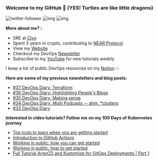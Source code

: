 ### Welcome to my GitHub :turtle: (YES! Turtles are like little dragons)

![twitter-follower](https://img.shields.io/twitter/follow/urlichsanais?style=social) ![img](https://img.shields.io/youtube/channel/subscribers/UCb4mfRT5UWpjoUQRcIE2qOQ?label=YouTube%20Subscribers&style=social) ![img](https://img.shields.io/youtube/channel/views/UCb4mfRT5UWpjoUQRcIE2qOQ?label=Total%20views%20on%20my%20YouTube%20Channel&style=social) 

**More about me?** :information_source:
* SRE at [Civo](https://www.civo.com/)
* Spent 3 years in crypto, contributing to [NEAR Protocol](https://github.com/near)
* View my [Website](https://anaisurl.com/)
* Checkout my DevOps [Newsletter](https://anaisurl.com/tag/devops)
* Subscribe to my [YouTube](https://www.youtube.com/c/AnaisUrlichs) for new tutorials weekly

I keep a list of public DevOps resources on my [Notion](https://devops.anaisurl.com/) :boom:

**Here are some of my previous newsletters and blog posts:**
<!-- BLOG-POST-LIST:START -->
- [#37 DevOps Diary: Terraform](https://anaisurl.com/37-devops-diary/)
- [#36 DevOps Diary: Highlighting People's Blogs](https://anaisurl.com/36-devops-diary/)
- [#35 DevOps Diary: Making sense](https://anaisurl.com/35-devops-diary/)
- [#34 DevOps Diary: Multi Podcasts -- ahm, *clusters](https://anaisurl.com/34-devops-diary/)
- [#33 DevOps Diary](https://anaisurl.com/33-devops-diary/)
<!-- BLOG-POST-LIST:END -->

**Interested in video tutorials? Follow me on my 100 Days of Kubernetes journey**
<!-- YOUTUBE-LIST:START -->
- [Top tools to learn when you are getting started](https://www.youtube.com/watch?v=TnEVDSoFhbM)
- [Introduction to GitHub Actions](https://www.youtube.com/watch?v=3LBLTGfVuj4)
- [Working in public: how you can get started](https://www.youtube.com/watch?v=HaCspbspcUw)
- [Working in public: how to get started](https://www.youtube.com/watch?v=wPYb5JmtFok)
- [Full Tutorial ArgoCD and Kustomize for GitOps Deployments | Part 1](https://www.youtube.com/watch?v=571cbVNahpE)
<!-- YOUTUBE-LIST:END -->
